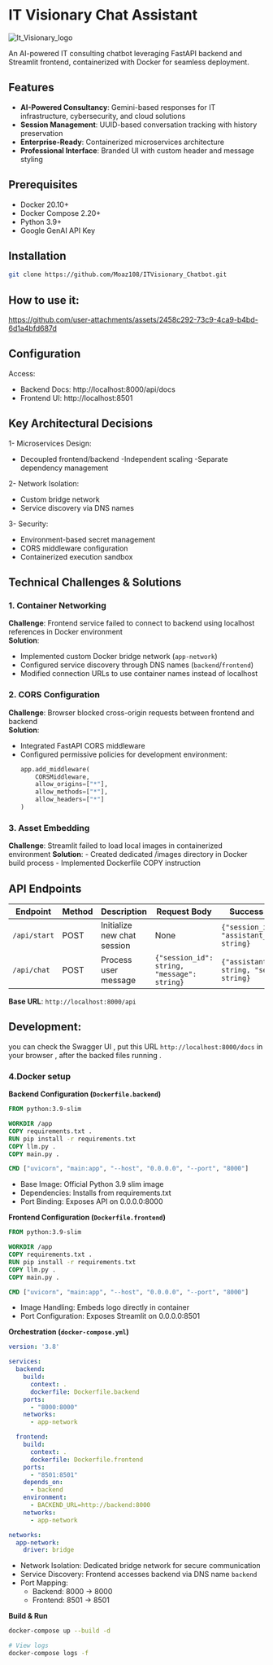 # IT Visionary Chat Assistant

![It_Visionary_logo](https://github.com/user-attachments/assets/c3080ffe-00c3-4244-8486-cdfdf4bf6d6a)


An AI-powered IT consulting chatbot leveraging FastAPI backend and Streamlit frontend, containerized with Docker for seamless deployment.

## Features

- **AI-Powered Consultancy**: Gemini-based responses for IT infrastructure, cybersecurity, and cloud solutions
- **Session Management**: UUID-based conversation tracking with history preservation
- **Enterprise-Ready**: Containerized microservices architecture
- **Professional Interface**: Branded UI with custom header and message styling

## Prerequisites

- Docker 20.10+
- Docker Compose 2.20+
- Python 3.9+
- Google GenAI API Key

## Installation

```bash
git clone https://github.com/Moaz108/ITVisionary_Chatbot.git
```
## How to use it:





https://github.com/user-attachments/assets/2458c292-73c9-4ca9-b4bd-6d1a4bfd687d






## Configuration

Access:
- Backend Docs: http://localhost:8000/api/docs
- Frontend UI: http://localhost:8501

## Key Architectural Decisions

1- Microservices Design:
- Decoupled frontend/backend
-Independent scaling
-Separate dependency management

2- Network Isolation:
- Custom bridge network
- Service discovery via DNS names

3- Security:
- Environment-based secret management
- CORS middleware configuration
- Containerized execution sandbox

## Technical Challenges & Solutions

### 1. Container Networking
**Challenge**: Frontend service failed to connect to backend using localhost references in Docker environment  
**Solution**:  
- Implemented custom Docker bridge network (`app-network`)  
- Configured service discovery through DNS names (`backend`/`frontend`)  
- Modified connection URLs to use container names instead of localhost

### 2. CORS Configuration
**Challenge**: Browser blocked cross-origin requests between frontend and backend  
**Solution**:  
- Integrated FastAPI CORS middleware  
- Configured permissive policies for development environment:
  ```python
  app.add_middleware(
      CORSMiddleware,
      allow_origins=["*"],
      allow_methods=["*"],
      allow_headers=["*"]
  )
  ```
### 3. Asset Embedding
**Challenge**: Streamlit failed to load local images in containerized environment
**Solution**: - Created dedicated /images directory in Docker build process
              - Implemented Dockerfile COPY instruction

## API Endpoints

| Endpoint       | Method | Description                  | Request Body                              | Success Response                          |
|----------------|--------|------------------------------|-------------------------------------------|-------------------------------------------|
| `/api/start`   | POST   | Initialize new chat session  | None                                      | `{"session_id": string, "assistant_response": string}` |
| `/api/chat`    | POST   | Process user message         | `{"session_id": string, "message": string}` | `{"assistant_response": string, "session_id": string}` |

**Base URL**: `http://localhost:8000/api`
## Development:
you can check the Swagger UI , put this URL `http://localhost:8000/docs` in your browser , after the backed files running .


### 4.Docker setup
**Backend Configuration (`Dockerfile.backend`)**
```dockerfile
FROM python:3.9-slim

WORKDIR /app
COPY requirements.txt .
RUN pip install -r requirements.txt
COPY llm.py .
COPY main.py .

CMD ["uvicorn", "main:app", "--host", "0.0.0.0", "--port", "8000"]
```
- Base Image: Official Python 3.9 slim image
- Dependencies: Installs from requirements.txt
- Port Binding: Exposes API on 0.0.0.0:8000

**Frontend Configuration (`Dockerfile.frontend`)**
```dockerfile
FROM python:3.9-slim

WORKDIR /app
COPY requirements.txt .
RUN pip install -r requirements.txt
COPY llm.py .
COPY main.py .

CMD ["uvicorn", "main:app", "--host", "0.0.0.0", "--port", "8000"]
```
- Image Handling: Embeds logo directly in container
- Port Configuration: Exposes Streamlit on 0.0.0.0:8501
  
**Orchestration (`docker-compose.yml`)**
```yaml
version: '3.8'

services:
  backend:
    build:
      context: .
      dockerfile: Dockerfile.backend
    ports:
      - "8000:8000"
    networks:
      - app-network

  frontend:
    build:
      context: .
      dockerfile: Dockerfile.frontend
    ports:
      - "8501:8501"
    depends_on:
      - backend
    environment:
      - BACKEND_URL=http://backend:8000
    networks:
      - app-network

networks:
  app-network:
    driver: bridge
```
- Network Isolation: Dedicated bridge network for secure communication
- Service Discovery: Frontend accesses backend via DNS name `backend`
- Port Mapping:
  - Backend: 8000 → 8000
  - Frontend: 8501 → 8501


**Build & Run**
```bash
docker-compose up --build -d

# View logs
docker-compose logs -f
```
